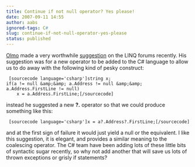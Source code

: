 ```yaml
---
title: Continue if not null operator? Yes please!
date: 2007-09-11 14:55
author: aabs
ignored-tags: C#
slug: continue-if-not-null-operator-yes-please
status: published
---
```


[Olmo](http://forums.microsoft.com/MSDN/User/Profile.aspx?UserID=695544&SiteID=1) made a very worthwhile [suggestion](http://forums.microsoft.com/MSDN/ShowPost.aspx?PostID=2033762&SiteID=1) on the LINQ forums recently. His suggestion was for a new operator to be added to the C\# language to allow us to do away with the following kind of pesky construct:

     [sourcecode language='csharp']string x;
    if(a != null &amp;&amp; a.Address != null &amp;&amp; a.Address.FirstLine != null)
        x = a.Address.FirstLine;[/sourcecode]

instead he suggested a new **?.** operator so that we could produce something like this:

     [sourcecode language='csharp']x = a?.Address?.FirstLine;[/sourcecode]

and at the first sign of failure it would just yield a null or the equivalent. I like this suggestion, it is elegant, and provides a similar meaning to the coalescing operator. The C\# team have been adding lots of these little bits of syntactic sugar recently, so why not add another that will save us lots of thrown exceptions or grisly if statements?

